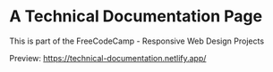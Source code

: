 # A Technical Documentation Page

This is part of the FreeCodeCamp - Responsive Web Design Projects

Preview: https://technical-documentation.netlify.app/
